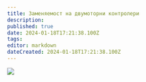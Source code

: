 ```yaml
---
title: Заменяемост на двумоторни контролери
description: 
published: true
date: 2024-01-18T17:21:38.100Z
tags: 
editor: markdown
dateCreated: 2024-01-18T17:21:38.100Z
---
```


<img src="https://drive.google.com/uc?export=view&id=1ci5QPzkVmrNvhsgIOKbjz5QUHktLzBAH">